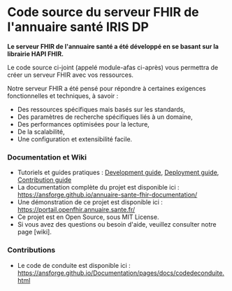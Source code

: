 # Code source du serveur FHIR de l'annuaire santé IRIS DP

**Le serveur FHIR de l'annuaire santé a été développé en se basant sur la librairie HAPI FHIR.**

Le code source ci-joint (appelé module-afas ci-après) vous permettra de créer un serveur FHIR avec vos ressources.

Notre serveur FHIR a été pensé pour répondre à certaines exigences fonctionnelles et techniques, à savoir :

* Des ressources spécifiques mais basés sur les standards,
* Des paramètres de recherche spécifiques liés à un domaine,
* Des performances optimisées pour la lecture,
* De la scalabilité,
* Une configuration et extensibilité facile.

### Documentation et Wiki

* Tutoriels et guides pratiques : [Development guide](docs/start-dev.md), [Deployment guide](docs/deploy.md), [Contribution guide](docs/contribute.md)
* La documentation complète du projet est disponible ici : https://ansforge.github.io/annuaire-sante-fhir-documentation/
* Une démonstration de ce projet est disponible ici : https://portail.openfhir.annuaire.sante.fr/
* Ce projet est en Open Source, sous MIT License.
* Si vous avez des questions ou besoin d'aide, veuillez consulter notre page [wiki].

### Contributions
* Le code de conduite est disponible ici : https://ansforge.github.io/Documentation/pages/docs/codedeconduite.html




